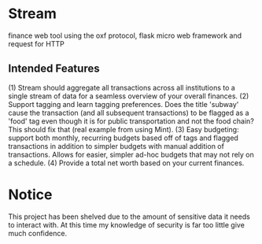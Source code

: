 # Stream
finance web tool using the oxf protocol, flask micro web framework  and request for HTTP 

## Intended Features
(1) Stream should aggregate all transactions across all institutions to a single stream of data for a seamless overview of your overall finances.
(2) Support tagging and learn tagging preferences. Does the title 'subway' cause the transaction (and all subsequent transactions) to be flagged as a 'food' tag even though it is for public transportation and not the food chain? This should fix that (real example from using Mint).
(3) Easy budgeting: support both monthly, recurring budgets based off of tags and flagged transactions in addition to simpler budgets with manual addition of transactions. Allows for easier, simpler ad-hoc budgets that may not rely on a schedule.
(4) Provide a total net worth based on your current finances.

# Notice
This project has been shelved due to the amount of sensitive data it needs to interact with. At this time my knowledge of security is far too little give much confidence.
